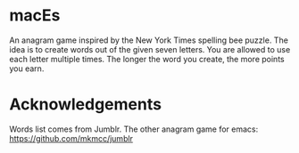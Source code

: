 # macEs

An anagram game inspired by the New York Times spelling bee
puzzle. The idea is to create words out of the given seven
letters. You are allowed to use each letter multiple times. The longer
the word you create, the more points you earn.

# Acknowledgements

Words list comes from Jumblr. The other anagram game for emacs:
https://github.com/mkmcc/jumblr

